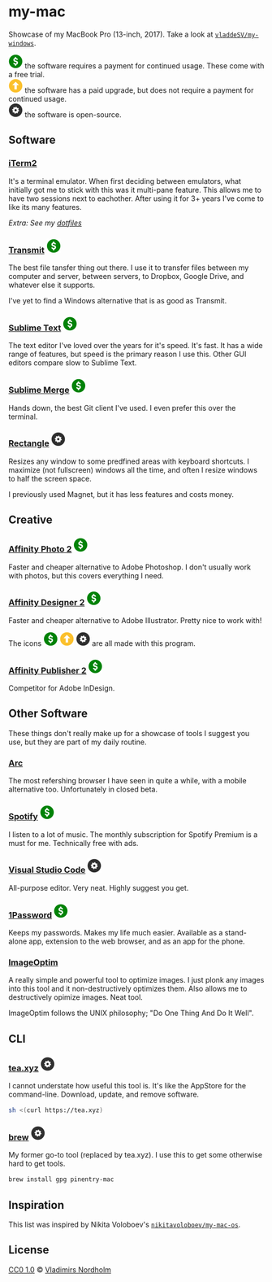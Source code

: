 # my-mac
Showcase of my MacBook Pro (13-inch, 2017).  Take a look at [`vladdeSV/my-windows`](https://github.com/vladdeSV/my-windows).


![Paid][Paid] the software requires a payment for continued usage. These come with a free trial.\
![Upgrade][Upgrade] the software has a paid upgrade, but does not require a payment for continued usage.\
![Open-Source][Open-Source] the software is open-source.

[Paid]: /resource/paid.svg?v=3 "Paid software"
[Upgrade]: /resource/upgrade.svg?v=3 "Free with upgrade"
[Open-Source]: /resource/open-source.svg?v=3 "Open-source sofware"

## Software

### [iTerm2](https://iterm2.com/downloads/stable/latest)
It's a terminal emulator. When first deciding between emulators, what initially got me to stick with this was it multi-pane feature. This allows me to have two sessions next to eachother. After using it for 3+ years I've come to like its many features.

*Extra: See my [dotfiles](https://github.com/vladdeSV/dotfiles)*

### [Transmit](https://panic.com/transmit/) ![Paid][Paid]
The best file tansfer thing out there. I use it to transfer files between my computer and server, between servers, to Dropbox, Google Drive, and whatever else it supports.

I've yet to find a Windows alternative that is as good as Transmit.

### [Sublime Text](https://www.sublimetext.com/) ![Paid][Paid]
The text editor I've loved over the years for it's speed. It's fast. It has a wide range of features, but speed is the primary reason I use this. Other GUI editors compare slow to Sublime Text.

### [Sublime Merge](https://www.sublimemerge.com/) ![Paid][Paid]
Hands down, the best Git client I've used. I even prefer this over the terminal.

### [Rectangle](https://rectangleapp.com/) ![Open-Source][Open-Source]
Resizes any window to some predfined areas with keyboard shortcuts. I maximize (not fullscreen) windows all the time, and often I resize windows to half the screen space.

I previously used Magnet, but it has less features and costs money.

## Creative
### [Affinity Photo 2](https://affinity.serif.com/en-us/photo/) ![Paid][Paid]
Faster and cheaper alternative to Adobe Photoshop. I don't usually work with photos, but this covers everything I need.

### [Affinity Designer 2](https://affinity.serif.com/en-us/designer/) ![Paid][Paid]
Faster and cheaper alternative to Adobe Illustrator. Pretty nice to work with!

The icons ![Paid][Paid] ![Upgrade][Upgrade] ![Open-Source][Open-Source] are all made with this program.

### [Affinity Publisher 2](https://affinity.serif.com/en-us/publisher/) ![Paid][Paid]
Competitor for Adobe InDesign.

## Other Software
These things don't really make up for a showcase of tools I suggest you use, but they are part of my daily routine.

### [Arc](https://arc.net/)
The most refershing browser I have seen in quite a while, with a mobile alternative too. Unfortunately in closed beta.

### [Spotify](https://www.spotify.com/en/download/mac/) ![Paid][Paid]
I listen to a lot of music. The monthly subscription for Spotify Premium is a must for me. Technically free with ads.

### [Visual Studio Code](https://code.visualstudio.com/) ![Open-Source][Open-Source]
All-purpose editor. Very neat. Highly suggest you get.

### [1Password](https://1password.com/) ![Paid][Paid]
Keeps my passwords. Makes my life much easier. Available as a stand-alone app, extension to the web browser, and as an app for the phone.

### [ImageOptim](https://imageoptim.com/)
A really simple and powerful tool to optimize images. I just plonk any images into this tool and it non-destructively optimizes them. Also allows me to destructively opimize images. Neat tool.

ImageOptim follows the UNIX philosophy; "Do One Thing And Do It Well".

## CLI

### [tea.xyz](https://tea.xyz/) ![Open-Source][Open-Source]
I cannot understate how useful this tool is. It's like the AppStore for the command-line. Download, update, and remove software.

```sh
sh <(curl https://tea.xyz)
```

### [brew](https://brew.sh/) ![Open-Source][Open-Source]
My former go-to tool (replaced by tea.xyz). I use this to get some otherwise hard to get tools.

```sh
brew install gpg pinentry-mac
```

## Inspiration
This list was inspired by Nikita Voloboev's [`nikitavoloboev/my-mac-os`](https://github.com/nikitavoloboev/my-mac-os).

## License
[CC0 1.0](https://creativecommons.org/publicdomain/zero/1.0/) © [Vladimirs Nordholm](https://github.com/vladdeSV)
